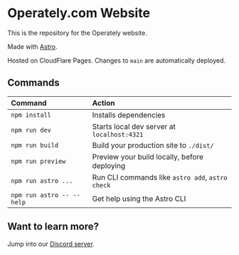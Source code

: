 # Operately.com Website

This is the repository for the Operately website.

Made with [Astro](https://docs.astro.build/en/getting-started/).

Hosted on CloudFlare Pages. Changes to `main` are automatically deployed.

## Commands

| Command                   | Action                                           |
| :------------------------ | :----------------------------------------------- |
| `npm install`             | Installs dependencies                            |
| `npm run dev`             | Starts local dev server at `localhost:4321`      |
| `npm run build`           | Build your production site to `./dist/`          |
| `npm run preview`         | Preview your build locally, before deploying     |
| `npm run astro ...`       | Run CLI commands like `astro add`, `astro check` |
| `npm run astro -- --help` | Get help using the Astro CLI                     |

## Want to learn more?

Jump into our [Discord server](https://discord.com/invite/2ngnragJYV).
